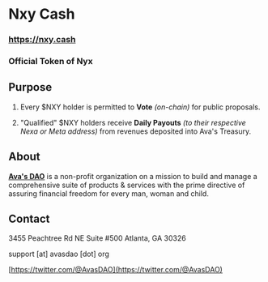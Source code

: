# Nxy Cash

### https://nxy.cash

### Official Token of Nyx

## Purpose

1. Every $NXY holder is permitted to __Vote__ _(on-chain)_ for public proposals.

2. "Qualified" $NXY holders receive __Daily Payouts__ _(to their respective Nexa or Meta address)_ from revenues deposited into Ava's Treasury.

## About

[__Ava's DAO__](https://avasdao.org) is a non-profit organization on a mission to build and manage a comprehensive suite of products & services with the prime directive of assuring financial freedom for every man, woman and child.

## Contact

3455 Peachtree Rd NE
Suite #500
Atlanta, GA 30326

support [at] avasdao [dot] org

[https://twitter.com/@AvasDAO](https://twitter.com/@AvasDAO)
